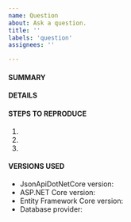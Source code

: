 ```yaml
---
name: Question
about: Ask a question.
title: ''
labels: 'question'
assignees: ''

---
```


<!--
Remember that no-one is getting paid to answer your question. You're basically asking other people to give up their time to help you out of the goodness of their heart – it's up to you to do all you can to make that as simple as possible, so read http://tinyurl.com/stack-checklist first.
-->

#### SUMMARY
<!--
Explain what you're trying to accomplish, how you encountered the problem you're trying to solve, and any difficulties that have prevented you from solving it yourself.
-->

#### DETAILS
<!--
What details can you include that will help us identify and solve your problem?
If your program produces different results from what you expected, state what you expected, why you expected it, and the actual results.
-->


#### STEPS TO REPRODUCE
<!--
Not all questions benefit from including code, but if your problem is with the code you've written, you should consider including your models, DbContext, controllers, resource services, repositories, resource definitions, etc. Include the request URL with the response body (if applicable) and the full exception stack trace (set `options.IncludeExceptionStackTraceInErrors` to `true`) in case of errors. It may also be helpful to include the produced SQL, which can be made visible in logs by adding this to appsettings.json:

```json
{
  "Logging": {
    "LogLevel": {
      "Microsoft.EntityFrameworkCore.Database.Command": "Information"
    }
  }
}
```
-->

1.
2.
3.

#### VERSIONS USED
- JsonApiDotNetCore version:
- ASP.NET Core version:
- Entity Framework Core version:
- Database provider:
